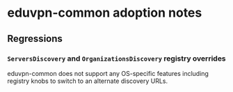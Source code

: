 # eduvpn-common adoption notes

## Regressions

### `ServersDiscovery` and `OrganizationsDiscovery` registry overrides

eduvpn-common does not support any OS-specific features including registry knobs to switch to an alternate discovery URLs.